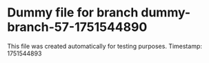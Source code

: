 # Dummy file for branch dummy-branch-57-1751544890

This file was created automatically for testing purposes.
Timestamp: 1751544893